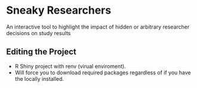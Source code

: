 # Sneaky Researchers
An interactive tool to highlight the impact of hidden or arbitrary researcher decisions on study results

## Editing the Project

*  R Shiny project with renv (virual enviroment).
*  Will force you to download required packages regardless of if you have the locally installed.

